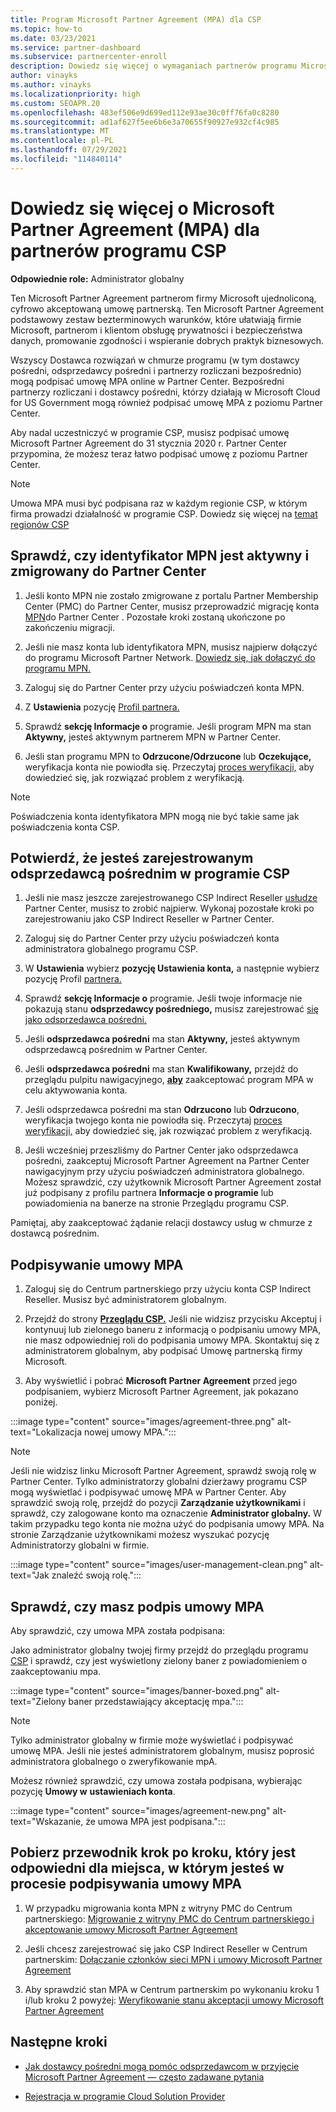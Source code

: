 ```yaml
---
title: Program Microsoft Partner Agreement (MPA) dla CSP
ms.topic: how-to
ms.date: 03/23/2021
ms.service: partner-dashboard
ms.subservice: partnercenter-enroll
description: Dowiedz się więcej o wymaganiach partnerów programu Microsoft CSP dotyczących podpisywania i weryfikowania tej ujednoliconej, cyfrowo akceptowanej Microsoft Partner Agreement (MPA).
author: vinayks
ms.author: vinayks
ms.localizationpriority: high
ms.custom: SEOAPR.20
ms.openlocfilehash: 483ef506e9d699ed112e93ae30c0ff76fa0c8280
ms.sourcegitcommit: ad1af627f5ee6b6e3a70655f90927e932cf4c985
ms.translationtype: MT
ms.contentlocale: pl-PL
ms.lasthandoff: 07/29/2021
ms.locfileid: "114840114"
---
```

# <a name="learn-about-the-microsoft-partner-agreement-mpa-for-csp-program-partners"></a>Dowiedz się więcej o Microsoft Partner Agreement (MPA) dla partnerów programu CSP

**Odpowiednie role:** Administrator globalny

Ten Microsoft Partner Agreement partnerom firmy Microsoft ujednoliconą, cyfrowo akceptowaną umowę partnerską. Ten Microsoft Partner Agreement podstawowy zestaw bezterminowych warunków, które ułatwiają firmie Microsoft, partnerom i klientom obsługę prywatności i bezpieczeństwa danych, promowanie zgodności i wspieranie dobrych praktyk biznesowych.

Wszyscy Dostawca rozwiązań w chmurze programu (w tym dostawcy pośredni, odsprzedawcy pośredni i partnerzy rozliczani bezpośrednio) mogą podpisać umowę MPA online w Partner Center. Bezpośredni partnerzy rozliczani i dostawcy pośredni, którzy działają w Microsoft Cloud for US Government mogą również podpisać umowę MPA z poziomu Partner Center.

Aby nadal uczestniczyć w programie CSP, musisz podpisać umowę Microsoft Partner Agreement do 31 stycznia 2020 r. Partner Center przypomina, że możesz teraz łatwo podpisać umowę z poziomu Partner Center.

>[!NOTE]
>Umowa MPA musi być podpisana raz w każdym regionie CSP, w którym firma prowadzi działalność w programie CSP. Dowiedz się więcej na [temat regionów CSP](regional-authorization-overview.md) 

## <a name="verify-your-mpn-id-is-active-and-migrated-to-partner-center"></a>Sprawdź, czy identyfikator MPN jest aktywny i zmigrowany do Partner Center

1. Jeśli konto MPN nie zostało zmigrowane z portalu Partner Membership Center (PMC) do Partner Center, musisz przeprowadzić migrację konta [MPN](./partner-membership-center-retirement-faq.md)do Partner Center . Pozostałe kroki zostaną ukończone po zakończeniu migracji. 

1. Jeśli nie masz konta lub identyfikatora MPN, musisz najpierw dołączyć do programu Microsoft Partner Network. [Dowiedz się, jak dołączyć do programu MPN.](mpn-create-a-partner-center-account.md)

1. Zaloguj się do Partner Center przy użyciu poświadczeń konta MPN.
 
1. Z **Ustawienia** pozycję [Profil partnera.](https://partner.microsoft.com/pcv/accountsettings/connectedpartnerprofile)

1. Sprawdź **sekcję Informacje o** programie. Jeśli program MPN ma stan **Aktywny,** jesteś aktywnym partnerem MPN w Partner Center.
 
1. Jeśli stan programu MPN to **Odrzucone/Odrzucone** lub **Oczekujące,** weryfikacja konta nie powiodła się. Przeczytaj [proces weryfikacji,](verification-responses.md) aby dowiedzieć się, jak rozwiązać problem z weryfikacją.



>[!NOTE]
>Poświadczenia konta identyfikatora MPN mogą nie być takie same jak poświadczenia konta CSP.

## <a name="confirm-you-are-enrolled-as-a-csp-indirect-reseller"></a>Potwierdź, że jesteś zarejestrowanym odsprzedawcą pośrednim w programie CSP

1. Jeśli nie masz jeszcze zarejestrowanego CSP Indirect Reseller [usłudze](indirect-reseller-tasks-in-partner-center.md) Partner Center, musisz to zrobić najpierw. Wykonaj pozostałe kroki po zarejestrowaniu jako CSP Indirect Reseller w Partner Center.

1. Zaloguj się do Partner Center przy użyciu poświadczeń konta administratora globalnego programu CSP.

1. W **Ustawienia** wybierz **pozycję Ustawienia konta,** a następnie wybierz pozycję Profil [partnera.](https://partner.microsoft.com/pcv/accountsettings/partnerprofile)

1. Sprawdź **sekcję Informacje o** programie. Jeśli twoje informacje nie pokazują stanu **odsprzedawcy pośredniego,** musisz zarejestrować [się jako odsprzedawca pośredni.](indirect-reseller-tasks-in-partner-center.md)

1. Jeśli  **odsprzedawca pośredni** ma stan **Aktywny,** jesteś aktywnym odsprzedawcą pośrednim w Partner Center.
 
4. Jeśli  **odsprzedawca pośredni** ma stan **Kwalifikowany,** przejdź do przeglądu pulpitu nawigacyjnego, [**aby**](https://partner.microsoft.com/pcv/dashboard/overview) zaakceptować program MPA w celu aktywowania konta.
 
1. Jeśli odsprzedawca pośredni ma stan **Odrzucono** lub **Odrzucono**, weryfikacja twojego konta nie powiodła się. Przeczytaj [proces weryfikacji,](verification-responses.md) aby dowiedzieć się, jak rozwiązać problem z weryfikacją.

1. Jeśli wcześniej przeszliśmy do Partner Center jako odsprzedawca pośredni, zaakceptuj Microsoft Partner Agreement na Partner Center nawigacyjnym przy użyciu poświadczeń administratora globalnego. Możesz sprawdzić, czy użytkownik Microsoft Partner Agreement został [](https://partner.microsoft.com/pcv/accountsettings/partnerprofile) już podpisany z profilu partnera **Informacje o programie** lub powiadomienia na banerze na stronie Przeglądu programu CSP.

Pamiętaj, aby zaakceptować żądanie relacji dostawcy usług w chmurze z dostawcą pośrednim.

## <a name="sign-the-mpa"></a>Podpisywanie umowy MPA

1. Zaloguj się do Centrum partnerskiego przy użyciu konta CSP Indirect Reseller. Musisz być administratorem globalnym.
1. Przejdź do strony **[Przeglądu CSP.](https://partner.microsoft.com/pcv/dashboard/overview)**  Jeśli nie widzisz przycisku Akceptuj i kontynuuj lub zielonego baneru z informacją o podpisaniu umowy MPA, nie masz odpowiedniej roli do podpisania umowy MPA.  Skontaktuj się z administratorem globalnym, aby podpisać Umowę partnerską firmy Microsoft.

1. Aby wyświetlić i pobrać **Microsoft Partner Agreement** przed jego podpisaniem, wybierz Microsoft Partner Agreement, jak pokazano poniżej.

:::image type="content" source="images/agreement-three.png" alt-text="Lokalizacja nowej umowy MPA.":::

>[!NOTE]
>Jeśli nie widzisz linku Microsoft Partner Agreement, sprawdź swoją rolę w Partner Center.  Tylko administratorzy globalni dzierżawy programu CSP mogą wyświetlać i podpisywać umowę MPA w Partner Center. Aby sprawdzić swoją rolę, przejdź do pozycji **Zarządzanie użytkownikami** i sprawdź, czy zalogowane konto ma oznaczenie **Administrator globalny.** W takim przypadku tego konta nie można użyć do podpisania umowy MPA. Na stronie Zarządzanie użytkownikami możesz wyszukać pozycję Administratorzy globalni w firmie.

:::image type="content" source="images/user-management-clean.png" alt-text="Jak znaleźć swoją rolę.":::

## <a name="verify-that-you-have-signed-the-mpa"></a>Sprawdź, czy masz podpis umowy MPA

Aby sprawdzić, czy umowa MPA została podpisana:

 Jako administrator globalny twojej firmy przejdź do przeglądu programu [CSP](https://partner.microsoft.com/pcv/dashboard/overview) i sprawdź, czy jest wyświetlony zielony baner z powiadomieniem o zaakceptowaniu mpa.

 
:::image type="content" source="images/banner-boxed.png" alt-text="Zielony baner przedstawiający akceptację mpa.":::

>[!NOTE]
>Tylko administrator globalny w firmie może wyświetlać i podpisywać umowę MPA. Jeśli nie jesteś administratorem globalnym, musisz poprosić administratora globalnego o zweryfikowanie mpA.

Możesz również sprawdzić, czy umowa została podpisana, wybierając pozycję **Umowy w** **ustawieniach konta**.

:::image type="content" source="images/agreement-new.png" alt-text="Wskazanie, że umowa MPA jest podpisana.":::


## <a name="download-the-step-by-step-guide-thats-right-for-where-you-are-in-the-mpa-signing-process"></a>Pobierz przewodnik krok po kroku, który jest odpowiedni dla miejsca, w którym jesteś w procesie podpisywania umowy MPA

1. W przypadku migrowania konta MPN z witryny PMC do Centrum partnerskiego: [Migrowanie z witryny PMC do Centrum partnerskiego i akceptowanie umowy Microsoft Partner Agreement](https://assetsprod.microsoft.com/mpn/migrate-pmc-pc-mpa-guide.pptx)

2. Jeśli chcesz zarejestrować się jako CSP Indirect Reseller w Centrum partnerskim: [Dołączanie członków sieci MPN i umowy Microsoft Partner Agreement](https://assetsprod.microsoft.com/mpn/onboard-pc-csp-mpn-mpa-guide.pptx)

3. Aby sprawdzić stan MPA w Centrum partnerskim po wykonaniu kroku 1 i/lub kroku 2 powyżej: [Weryfikowanie stanu akceptacji umowy Microsoft Partner Agreement](https://assetsprod.microsoft.com/mpn/verify-mpa-acceptance-status.pptx)
 
## <a name="next-steps"></a>Następne kroki

- [Jak dostawcy pośredni mogą pomóc odsprzedawcom w przyjęcie Microsoft Partner Agreement — często zadawane pytania](mpa-indirect-provider-faq.yml)

- [Rejestracja w programie Cloud Solution Provider](indirect-reseller-tasks-in-partner-center.md)